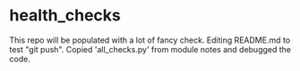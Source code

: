 # health_checks
This repo will be populated with a lot of fancy check.
Editing README.md to test "git push".
Copied 'all_checks.py' from module notes and debugged the code.
